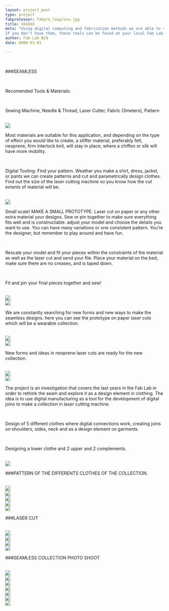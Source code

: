```yaml
---
layout: project_post
type: project
fabproteaser: fabpro_loop/xxx.jpg
title: XXXXXX
meta: "Using digital computing and fabrication methods we are able to rapidly prototype and assemble new designs. You can use any 2D or 3D software to create patterns ready for cutting. The machines allow a us a wide range of possibilities, so try to take advantage of the accuracy, precision, and repetitions these machines can achieve.
If you don’t have them, these tools can be found at your local Fab Lab, tech shop, or digital fabrication laboratory (if you don’t have them at home, and aside from the laser cutter, you probably will) book a time slot for fabrication with your local fablab or tech shop."
author: Fab Lab BCN
date: 0000-01-01

---
```


<br>

###SEAMLESS

<br>

Recomended Tools & Materials:

<br>

Sewing Machine, Needle & Thread, Laser Cutter, Fabric (3meters), Pattern

<br>

<img src="{{site.baseurl}}{{ site.url }}/img/projects/fabtextiles_seamless/1.jpg">

<br>

Most materials are suitable for this application, and depending on the type of effect you would like to create, a stiffer material, preferably felt, neoprene, firm interlock knit, will stay in place, where a chiffon or silk will have more mobility.

<br>

Digital Tooling: Find your pattern.  Weather you make a shirt, dress, jacket, or pants we can create patterns and cut and parametrically design clothes.  Find out the size of the laser cutting machine so you know how the cut extents of material will be.

<br>

<img src="{{site.baseurl}}{{ site.url }}/img/projects/fabtextiles_seamless/2.jpg">

<br>

Small scale! MAKE A SMALL PROTOTYPE.   Laser cut on paper or any other extra material your designs.  Sew or pin together to make sure everything fits well and is constructable.  adjust your model and choose the details you want to use.  You can have many variations or one consistent pattern.   You’re the designer, but remember to play around and have fun.

<br>

Rescale your model and fit your pieces within the constraints of the material as well as the laser cut and send your file.  Place your material on the bed, make sure there are no creases, and is taped down.

<br>

Fit and pin your final pieces together and sew!

<br>

<img src="{{site.baseurl}}{{ site.url }}/img/projects/fabtextiles_seamless/3.jpg">

<br>

<img src="{{site.baseurl}}{{ site.url }}/img/projects/fabtextiles_seamless/4.jpg">

<br>

We are constantly searching for new forms and new ways to make the seamless designs. here you can see the prototype on paper laser cuts which will be a wearable collection.

<br>

<img src="{{site.baseurl}}{{ site.url }}/img/projects/fabtextiles_seamless/5.jpg">

<br>

<img src="{{site.baseurl}}{{ site.url }}/img/projects/fabtextiles_seamless/6.jpg">

<br>

New forms and ideas in neoprene laser cuts are ready for the new collection.

<br>

<img src="{{site.baseurl}}{{ site.url }}/img/projects/fabtextiles_seamless/7.jpg">

<br>

<img src="{{site.baseurl}}{{ site.url }}/img/projects/fabtextiles_seamless/8.jpg">

<br>

The project is an investigation that covers the last years in the Fab Lab in order to rethink the seam and explore it as a design element in clothing. The idea is to use digital manufacturing as a tool for the development of digital joins to make a collection in laser cutting machine.

<br>

Design of 5 different clothes where digital connections work, creating joins on shoulders, sides, neck and as a design element on garments.

<br>

Designing a lower clothe and 2 upper and 2 complements.

<br>

<img src="{{site.baseurl}}{{ site.url }}/img/projects/fabtextiles_seamless/9.jpg">

<br>

###PATTERN OF THE DIFFERENTS CLOTHES OF THE COLLECTION.

<br>

<img src="{{site.baseurl}}{{ site.url }}/img/projects/fabtextiles_seamless/10.jpg">

<br>

<img src="{{site.baseurl}}{{ site.url }}/img/projects/fabtextiles_seamless/11.jpg">

<br>

<img src="{{site.baseurl}}{{ site.url }}/img/projects/fabtextiles_seamless/12.jpg">

<br>

<img src="{{site.baseurl}}{{ site.url }}/img/projects/fabtextiles_seamless/13.jpg">

<br>

<img src="{{site.baseurl}}{{ site.url }}/img/projects/fabtextiles_seamless/14.jpg">

<br>

###LASER CUT

<br>

<img src="{{site.baseurl}}{{ site.url }}/img/projects/fabtextiles_seamless/15.jpg">

<br>

<img src="{{site.baseurl}}{{ site.url }}/img/projects/fabtextiles_seamless/16.jpg">

<br>

<img src="{{site.baseurl}}{{ site.url }}/img/projects/fabtextiles_seamless/17.jpg">

<br>

<img src="{{site.baseurl}}{{ site.url }}/img/projects/fabtextiles_seamless/18.jpg">

<br>

###SEAMLESS COLLECTION PHOTO SHOOT

<br>

<img src="{{site.baseurl}}{{ site.url }}/img/projects/fabtextiles_seamless/19.jpg">

<br>

<img src="{{site.baseurl}}{{ site.url }}/img/projects/fabtextiles_seamless/20.jpg">

<br>

<img src="{{site.baseurl}}{{ site.url }}/img/projects/fabtextiles_seamless/21.jpg">

<br>

<img src="{{site.baseurl}}{{ site.url }}/img/projects/fabtextiles_seamless/22.jpg">

<br>

<img src="{{site.baseurl}}{{ site.url }}/img/projects/fabtextiles_seamless/23.jpg">

<br>

<img src="{{site.baseurl}}{{ site.url }}/img/projects/fabtextiles_seamless/24.jpg">

<br>

<img src="{{site.baseurl}}{{ site.url }}/img/projects/fabtextiles_seamless/25.jpg">





